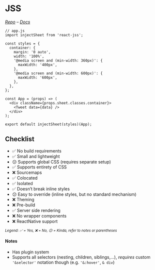 # JSS

*[Repo](https://github.com/cssinjs/jss) – [Docs](https://github.com/cssinjs/jss/tree/master/docs)*

```JS
// app.js
import injectSheet from 'react-jss';

const styles = {
  container: {
    margin: '0 auto',
    width: '100%',
    '@media screen and (min-width: 360px)': {
      maxWidth: '400px',
    },
    '@media screen and (min-width: 600px)': {
      maxWidth: '600px',
    },
  },
};

const App = (props) => (
  <div className={props.sheet.classes.container}>
    <Tweet data={data} />
  </div>
);

export default injectSheet(styles)(App);
```

## Checklist

- ✅ No build requirements
- ✅ Small and lightweight
- 😕 Supports global CSS (requires separate setup)
- ✅ Supports entirety of CSS
- ❌ Sourcemaps
- ✅ Colocated
- ✅ Isolated
- ✅ Doesn’t break inline styles
- 😕 Easy to override (inline styles, but no standard mechanism)
- ❌ Theming
- ❌ Pre-build
- ✅ Server side rendering
- ❌ No wrapper components
- ❌ ReactNative support

<sub><i>Legend: ✅ = Yes, ❌ = No, 😕 = Kinda, refer to notes or parentheses</i><sub>

#### Notes

- Has plugin system
- Supports all selectors (nesting, children, siblings,…), _requires_ custom `'&selector'` notation though (e.g. `'&:hover'`, `& div`)
